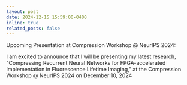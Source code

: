 ```yaml
---
layout: post
date: 2024-12-15 15:59:00-0400
inline: true
related_posts: false
---
```


Upcoming Presentation at Compression Workshop @ NeurIPS 2024: 

I am excited to announce that I will be presenting my latest research, "Compressing Recurrent Neural Networks for FPGA-accelerated Implementation in Fluorescence Lifetime Imaging," at the Compression Workshop @ NeurIPS 2024 on December 10, 2024
